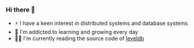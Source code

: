 ### Hi there 👋

- ⚡ I have a keen interest in distributed systems and database systems
- 🌱 I'm addicted to learning and growing every day
- 👨‍💻 I'm currently reading the source code of [leveldb](https://github.com/google/leveldb)
<!--
- 🍻 Open to remote intern job opportunities 
- 📫 How to reach me: 
  - 
-->

<!--
[![Anurag's GitHub stats](https://github-readme-stats.vercel.app/api?username=haohuaijin)](https://github.com/anuraghazra/github-readme-stats)
-->
